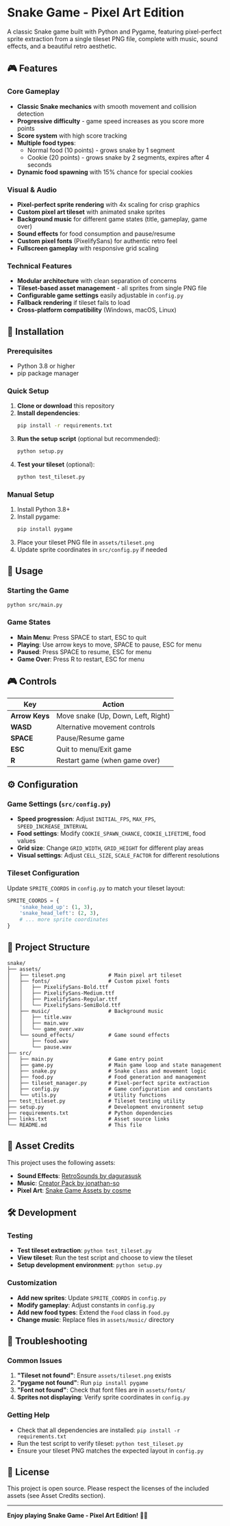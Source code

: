 # Snake Game - Pixel Art Edition

A classic Snake game built with Python and Pygame, featuring pixel-perfect sprite extraction from a single tileset PNG file, complete with music, sound effects, and a beautiful retro aesthetic.

## 🎮 Features

### Core Gameplay

- **Classic Snake mechanics** with smooth movement and collision detection
- **Progressive difficulty** - game speed increases as you score more points
- **Score system** with high score tracking
- **Multiple food types**:
  - Normal food (10 points) - grows snake by 1 segment
  - Cookie (20 points) - grows snake by 2 segments, expires after 4 seconds
- **Dynamic food spawning** with 15% chance for special cookies

### Visual & Audio

- **Pixel-perfect sprite rendering** with 4x scaling for crisp graphics
- **Custom pixel art tileset** with animated snake sprites
- **Background music** for different game states (title, gameplay, game over)
- **Sound effects** for food consumption and pause/resume
- **Custom pixel fonts** (PixelifySans) for authentic retro feel
- **Fullscreen gameplay** with responsive grid scaling

### Technical Features

- **Modular architecture** with clean separation of concerns
- **Tileset-based asset management** - all sprites from single PNG file
- **Configurable game settings** easily adjustable in `config.py`
- **Fallback rendering** if tileset fails to load
- **Cross-platform compatibility** (Windows, macOS, Linux)

## 🚀 Installation

### Prerequisites

- Python 3.8 or higher
- pip package manager

### Quick Setup

1. **Clone or download** this repository
2. **Install dependencies**:
   ```bash
   pip install -r requirements.txt
   ```
3. **Run the setup script** (optional but recommended):
   ```bash
   python setup.py
   ```
4. **Test your tileset** (optional):
   ```bash
   python test_tileset.py
   ```

### Manual Setup

1. Install Python 3.8+
2. Install pygame:
   ```bash
   pip install pygame
   ```
3. Place your tileset PNG file in `assets/tileset.png`
4. Update sprite coordinates in `src/config.py` if needed

## 🎯 Usage

### Starting the Game

```bash
python src/main.py
```

### Game States

- **Main Menu**: Press SPACE to start, ESC to quit
- **Playing**: Use arrow keys to move, SPACE to pause, ESC for menu
- **Paused**: Press SPACE to resume, ESC for menu
- **Game Over**: Press R to restart, ESC for menu

## 🎮 Controls

| Key            | Action                             |
| -------------- | ---------------------------------- |
| **Arrow Keys** | Move snake (Up, Down, Left, Right) |
| **WASD**       | Alternative movement controls      |
| **SPACE**      | Pause/Resume game                  |
| **ESC**        | Quit to menu/Exit game             |
| **R**          | Restart game (when game over)      |

## ⚙️ Configuration

### Game Settings (`src/config.py`)

- **Speed progression**: Adjust `INITIAL_FPS`, `MAX_FPS`, `SPEED_INCREASE_INTERVAL`
- **Food settings**: Modify `COOKIE_SPAWN_CHANCE`, `COOKIE_LIFETIME`, food values
- **Grid size**: Change `GRID_WIDTH`, `GRID_HEIGHT` for different play areas
- **Visual settings**: Adjust `CELL_SIZE`, `SCALE_FACTOR` for different resolutions

### Tileset Configuration

Update `SPRITE_COORDS` in `config.py` to match your tileset layout:

```python
SPRITE_COORDS = {
    'snake_head_up': (1, 3),
    'snake_head_left': (2, 3),
    # ... more sprite coordinates
}
```

## 📁 Project Structure

```
snake/
├── assets/
│   ├── tileset.png              # Main pixel art tileset
│   ├── fonts/                   # Custom pixel fonts
│   │   ├── PixelifySans-Bold.ttf
│   │   ├── PixelifySans-Medium.ttf
│   │   ├── PixelifySans-Regular.ttf
│   │   └── PixelifySans-SemiBold.ttf
│   ├── music/                   # Background music
│   │   ├── title.wav
│   │   ├── main.wav
│   │   └── game_over.wav
│   └── sound_effects/           # Game sound effects
│       ├── food.wav
│       └── pause.wav
├── src/
│   ├── main.py                  # Game entry point
│   ├── game.py                  # Main game loop and state management
│   ├── snake.py                 # Snake class and movement logic
│   ├── food.py                  # Food generation and management
│   ├── tileset_manager.py       # Pixel-perfect sprite extraction
│   ├── config.py                # Game configuration and constants
│   └── utils.py                 # Utility functions
├── test_tileset.py              # Tileset testing utility
├── setup.py                     # Development environment setup
├── requirements.txt             # Python dependencies
├── links.txt                    # Asset source links
└── README.md                    # This file
```

## 🎨 Asset Credits

This project uses the following assets:

- **Sound Effects**: [RetroSounds by dagurasusk](https://dagurasusk.itch.io/retrosounds)
- **Music**: [Creator Pack by jonathan-so](https://jonathan-so.itch.io/creatorpack)
- **Pixel Art**: [Snake Game Assets by cosme](https://cosme.itch.io/snake)

## 🛠️ Development

### Testing

- **Test tileset extraction**: `python test_tileset.py`
- **View tileset**: Run the test script and choose to view the tileset
- **Setup development environment**: `python setup.py`

### Customization

- **Add new sprites**: Update `SPRITE_COORDS` in `config.py`
- **Modify gameplay**: Adjust constants in `config.py`
- **Add new food types**: Extend the `Food` class in `food.py`
- **Change music**: Replace files in `assets/music/` directory

## 🐛 Troubleshooting

### Common Issues

1. **"Tileset not found"**: Ensure `assets/tileset.png` exists
2. **"pygame not found"**: Run `pip install pygame`
3. **"Font not found"**: Check that font files are in `assets/fonts/`
4. **Sprites not displaying**: Verify sprite coordinates in `config.py`

### Getting Help

- Check that all dependencies are installed: `pip install -r requirements.txt`
- Run the test script to verify tileset: `python test_tileset.py`
- Ensure your tileset PNG matches the expected layout in `config.py`

## 📄 License

This project is open source. Please respect the licenses of the included assets (see Asset Credits section).

---

**Enjoy playing Snake Game - Pixel Art Edition!** 🐍✨
